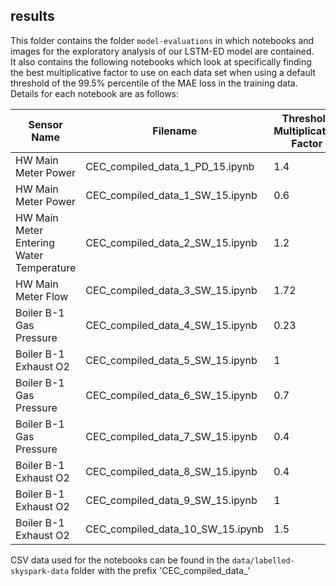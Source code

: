 ## results

This folder contains the folder `model-evaluations` in which notebooks and images for the exploratory analysis of our LSTM-ED model are contained.  
It also contains the following notebooks which look at specifically finding the best multiplicative factor to use on each data set when using a default threshold of the 99.5% percentile of the MAE loss in the training data.  Details for each notebook are as follows:

| Sensor Name                              | Filename                         | Threshold Multiplicative Factor | Window |
| ---------------------------------------- | -------------------------------- | ------------------------------- | ------ |
| HW Main Meter Power                      | CEC_compiled_data_1_PD_15.ipynb  | 1.4                             | 15     |
| HW Main Meter Power                      | CEC_compiled_data_1_SW_15.ipynb  | 0.6                             | 15     |
| HW Main Meter Entering Water Temperature | CEC_compiled_data_2_SW_15.ipynb  | 1.2                             | 15     |
| HW Main Meter Flow                       | CEC_compiled_data_3_SW_15.ipynb  | 1.72                            | 15     |
| Boiler B-1 Gas Pressure                  | CEC_compiled_data_4_SW_15.ipynb  | 0.23                            | 15     |
| Boiler B-1 Exhaust O2                    | CEC_compiled_data_5_SW_15.ipynb  | 1                               | 15     |
| Boiler B-1 Gas Pressure                  | CEC_compiled_data_6_SW_15.ipynb  | 0.7                             | 15     |
| Boiler B-1 Gas Pressure                  | CEC_compiled_data_7_SW_15.ipynb  | 0.4                             | 15     |
| Boiler B-1 Exhaust O2                    | CEC_compiled_data_8_SW_15.ipynb  | 0.4                             | 15     |
| Boiler B-1 Exhaust O2                    | CEC_compiled_data_9_SW_15.ipynb  | 1                               | 15     |
| Boiler B-1 Exhaust O2                    | CEC_compiled_data_10_SW_15.ipynb | 1.5                             | 15     |

CSV data used for the notebooks can be found in the `data/labelled-skyspark-data` folder with the prefix 'CEC_compiled_data_'


